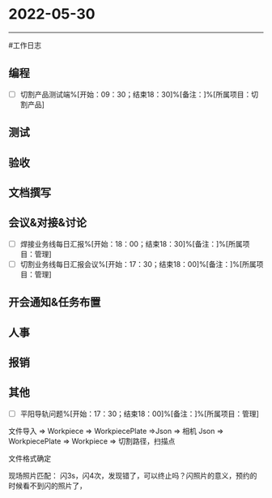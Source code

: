 # 2022-05-30 

---

#工作日志

## 编程
- [ ] 切割产品测试端%[开始：09：30；结束18：30]%[备注：]%[所属项目：切割产品]


## 测试



## 验收 



## 文档撰写 



## 会议&对接&讨论

- [ ] 焊接业务线每日汇报%[开始：18：00；结束18：30]%[备注：]%[所属项目：管理]
- [ ] 切割业务线每日汇报会议%[开始：17：30；结束18：00]%[备注：]%[所属项目：管理]

## 开会通知&任务布置



## 人事



## 报销



## 其他
- [ ] 平阳导轨问题%[开始：17：30；结束18：00]%[备注：]%[所属项目：管理]


文件导入 => Workpiece => WorkpiecePlate =>Json => 相机
Json => WorkpiecePlate => Workpiece => 切割路径，扫描点

文件格式确定

现场照片匹配：
闪3s，闪4次，发现错了，可以终止吗？闪照片的意义，预约的时候看不到闪的照片了，
